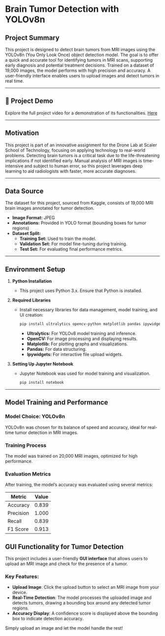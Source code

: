 # Brain Tumor Detection with YOLOv8n

## Project Summary
This project is designed to detect brain tumors from MRI images using the YOLOv8n (You Only Look Once) object detection model. The goal is to offer a quick and accurate tool for identifying tumors in MRI scans, supporting early diagnosis and potential treatment decisions. Trained on a dataset of 19,000 images, the model performs with high precision and accuracy. A user-friendly interface enables users to upload images and detect tumors in real time.

---

## 🎥 Project Demo
Explore the full project video for a demonstration of its functionalities. [Here](URL)


---

## Motivation
This project is part of an innovative assignment for the Drone Lab at Scaler School of Technology, focusing on applying technology to real-world problems. Detecting brain tumors is a critical task due to the life-threatening implications if not identified early. Manual analysis of MRI images is time-intensive and subject to human error, so this project leverages deep learning to aid radiologists with faster, more accurate diagnoses.

---

## Data Source
The dataset for this project, sourced from Kaggle, consists of 19,000 MRI brain images annotated for tumor detection.

- **Image Format:** JPEG
- **Annotations:** Provided in YOLO format (bounding boxes for tumor regions)
- **Dataset Split:**
  - **Training Set:** Used to train the model.
  - **Validation Set:** For model fine-tuning during training.
  - **Test Set:** For evaluating final performance metrics.

---

## Environment Setup

1. **Python Installation**
   - This project uses Python 3.x. Ensure that Python is installed.

2. **Required Libraries**
   - Install necessary libraries for data management, model training, and UI creation:
     ```bash
     pip install ultralytics opencv-python matplotlib pandas ipywidgets notebook
     ```
     - **Ultralytics:** For YOLOv8 model training and inference.
     - **OpenCV:** For image processing and displaying results.
     - **Matplotlib:** For plotting graphs and visualizations.
     - **Pandas:** For data structuring.
     - **Ipywidgets:** For interactive file upload widgets.

3. **Setting Up Jupyter Notebook**
   - Jupyter Notebook was used for model training and visualization.
     ```bash
     pip install notebook
     ```

---

## Model Training and Performance

### Model Choice: YOLOv8n
YOLOv8n was chosen for its balance of speed and accuracy, ideal for real-time tumor detection in MRI images.

### Training Process
The model was trained on 20,000 MRI images, optimized for high performance.

### Evaluation Metrics
After training, the model’s accuracy was evaluated using several metrics:

| Metric     | Value  |
|------------|--------|
| Accuracy   | 0.839  |
| Precision  | 1.000  |
| Recall     | 0.839  |
| F1 Score   | 0.913  |

## GUI Functionality for Tumor Detection

This project includes a user-friendly **GUI interface** that allows users to upload an MRI image and check for the presence of a tumor.

### Key Features:
- **Upload Image**: Click the upload button to select an MRI image from your device.
- **Real-Time Detection**: The model processes the uploaded image and detects tumors, drawing a bounding box around any detected tumor regions.
- **Accuracy Display**: A confidence score is displayed above the bounding box to indicate detection accuracy.

Simply upload an image and let the model handle the rest!



